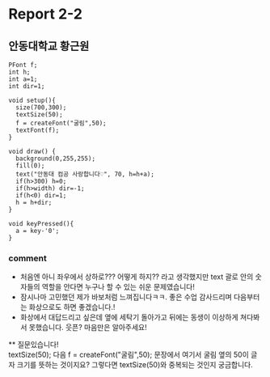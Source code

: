 # Report 2-2
## 안동대학교 황근원

```
PFont f;
int h;
int a=1;
int dir=1;

void setup(){
  size(700,300);
  textSize(50);
  f = createFont("굴림",50);
  textFont(f);
}

void draw() {
  background(0,255,255);
  fill(0);
  text("안동대 컴공 사랑합니다♡", 70, h=h+a); 
  if(h>300) h=0;
  if(h>width) dir=-1;
  if(h<0) dir=1;
  h = h+dir;
}

void keyPressed(){
  a = key-'0';
}

```
### comment
* 처음엔 아니 좌우에서 상하로??? 어떻게 하지?? 라고 생각했지만 text 괄로 안의 숫자들의 역할을 안다면 누구나 할 수 있는 쉬운 문제였습니다!
* 잠시나마 고민했던 제가 바보처럼 느껴집니다ㅋㅋ. 좋은 수업 감사드리며 다음부터는 화상으로도 하면 좋겠습니다.!
* 화상에서 대답드리고 싶은데 옆에 세탁기 돌아가고 뒤에는 동생이 이상하게 쳐다봐서 못했습니다. 웃픈? 마음만은 알아주세요!

** 질문있습니다!  
textSize(50); 다음 f = createFont("굴림",50);   문장에서
여기서 굴림 옆의 50이 글자 크기를 뜻하는 것이지요?  그렇다면 textSize(50)와 중복되는 것인지 궁금합니다.
